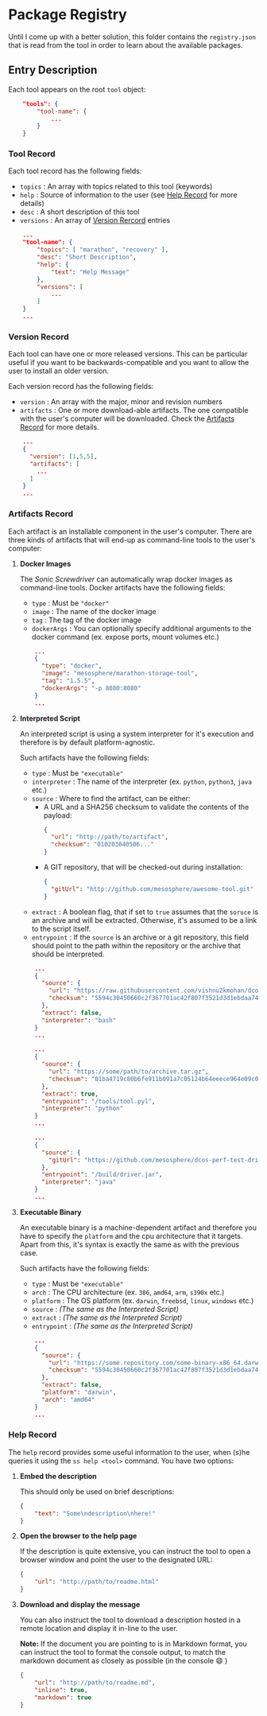 # Package Registry

Until I come up with a better solution, this folder contains the `registry.json` that is read from the tool in order to learn about the available packages.

## Entry Description

Each tool appears on the root `tool` object:

```json
    "tools": {
        "tool-name": {
            ...
        }
    }
```

### Tool Record

Each tool record has the following fields:

* `topics` : An array with topics related to this tool (keywords)
* `help` : Source of information to the user (see [Help Record](#help-record) for more details)
* `desc` : A short description of this tool
* `versions` : An array of [Version Rercord](#version-record) entries

```json
    ...
    "tool-name": {
        "topics": [ "marathon", "recovery" ],
        "desc": "Short Description",
        "help": {
            "text": "Help Message"
        },
        "versions": [        
            ...
        ]
    }
    ...
```

### Version Record

Each tool can have one or more released versions. This can be particular useful if you want to be backwards-compatible and you want to allow the user to install an older version.

Each version record has the following fields:

* `version` : An array with the major, minor and revision numbers
* `artifacts` : One or more download-able artifacts. The one compatible with the user's computer will be downloaded. Check the [Artifacts Record](#artifacts-record) for more details.

```json
    ...
    {
      "version": [1,5,5],
      "artifacts": [
        ...
      ]
    }
    ...
```

### Artifacts Record

Each artifact is an installable component in the user's computer. There are three kinds of artifacts that will end-up as command-line tools to the user's computer:

1. **Docker Images**

   The _Sonic Screwdriver_ can automatically wrap docker images as command-line tools. Docker artifacts have the following fields:

   * `type` : Must be `"docker"`
   * `image` : The name of the docker image
   * `tag` : The tag of the docker image
   * `dockerArgs` : You can optionally specify additional arguments to the docker command (ex. expose ports, mount volumes etc.)

    ```json
        ...
        {
          "type": "docker",
          "image": "mesosphere/marathon-storage-tool",
          "tag": "1.5.5",
          "dockerArgs": "-p 8080:8080"
        }
        ...
    ```
2. **Interpreted Script**

    An interpreted script is using a system interpreter for it's execution and therefore is by default platform-agnostic. 

    Such artifacts have the following fields:

    * `type` : Must be `"executable"`
    * `interpreter` : The name of the interpreter (ex. `python`, `python3`, `java` etc.)
    * `source` : Where to find the artifact, can be either:
        - A URL and a SHA256 checksum to validate the contents of the payload:
          ```json
          {
            "url": "http://path/to/artifact",
            "checksum": "010203040506..."
          }
          ```
        - A GIT repository, that will be checked-out during installation:
          ```json
          {
            "gitUrl": "http://github.com/mesosphere/awesome-tool.git"
          }
          ```
    * `extract` : A boolean flag, that if set to `true` assumes that the `soruce` is an archive and will be extracted. Otherwise, it's assumed to be a link to the script itself.
    * `entrypoint` : If the `source` is an archive or a git repository, this field should point to the path within the repository or the archive that should be interpreted.


    ```json
        ...
        {
          "source": {
            "url": "https://raw.githubusercontent.com/vishnu2kmohan/dcos-toolbox/master/aws/setup-aws-secrets.sh",
            "checksum": "5594c30450660c2f367701ac42f807f3521d3d1ebdaa7450878640224b03ac2d"
          },
          "extract": false,
          "interpreter": "bash"
        }
        ...
    ```
    ```json
        ...
        {
          "source": {
            "url": "https://some/path/to/archive.tar.gz",
            "checksum": "01ba4719c80b6fe911b091a7c05124b64eeece964e09c058ef8f9805daca546b"
          },
          "extract": true,
          "entrypoint": "/tools/tool.pyl",
          "interpreter": "python"
        }
        ...
    ```
    ```json
        ...
        {
          "source": {
            "gitUrl": "https://github.com/mesosphere/dcos-perf-test-driver.git"
          },
          "entrypoint": "/build/driver.jar",
          "interpreter": "java"
        }
        ...
    ```
3. **Executable Binary**

    An executable binary is a machine-dependent artifact and therefore you have to specify the `platform` and the cpu architecture that it targets. Apart from this, it's syntax is exactly the same as with the previous case.

    Such artifacts have the following fields:

    * `type` : Must be `"executable"`
    * `arch` : The CPU architecture (ex. `386`, `amd64`, `arm`, `s390x` etc.)
    * `platform` : The OS platform (ex. `darwin`, `freebsd`, `linux`, `windows` etc.)
    * `source` : _(The same as the Interpreted Script)_
    * `extract` :  _(The same as the Interpreted Script)_
    * `entrypoint` :  _(The same as the Interpreted Script)_


    ```json
        ...
        {
          "source": {
            "url": "https://some.repository.com/some-binary-x86_64.darwin",
            "checksum": "5594c30450660c2f367701ac42f807f3521d3d1ebdaa7450878640224b03ac2d"
          },
          "extract": false,
          "platform": "darwin",
          "arch": "amd64"
        }
        ...
    ```

### Help Record

The `help` record provides some useful information to the user, when (s)he queries it using the `ss help <tool>` command. You have two options:

1. **Embed the description**

    This should only be used on brief descriptions:

    ```json
    {
        "text": "Some\ndescription\nhere!"
    }
    ```
2. **Open the browser to the help page**

    If the description is quite extensive, you can instruct the tool to open a browser window and point the user to the designated URL:

    ```json
    {
        "url": "http://path/to/readme.html"
    }
    ```
3. **Download and display the message**

    You can also instruct the tool to download a description hosted in a remote location and display it in-line to the user.

    **Note:** If the document you are pointing to is in Markdown format, you can instruct the tool to format the console output, to match the markdown
    document as closely as possible (in the console :smile: )

    ```json
    {
        "url": "http://path/to/readme.md",
        "inline": true,
        "markdown": true
    }
    ```
